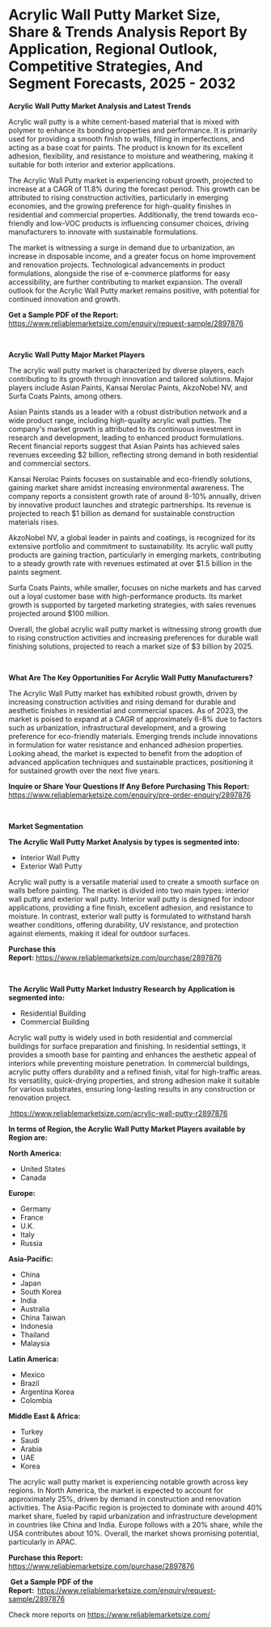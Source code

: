 <p><h1>Acrylic Wall Putty Market Size, Share & Trends Analysis Report By Application, Regional Outlook, Competitive Strategies, And Segment Forecasts, 2025 - 2032</h1></p><p><strong>Acrylic Wall Putty Market Analysis and Latest Trends</strong></p>
<p><p>Acrylic wall putty is a white cement-based material that is mixed with polymer to enhance its bonding properties and performance. It is primarily used for providing a smooth finish to walls, filling in imperfections, and acting as a base coat for paints. The product is known for its excellent adhesion, flexibility, and resistance to moisture and weathering, making it suitable for both interior and exterior applications.</p><p>The Acrylic Wall Putty market is experiencing robust growth, projected to increase at a CAGR of 11.8% during the forecast period. This growth can be attributed to rising construction activities, particularly in emerging economies, and the growing preference for high-quality finishes in residential and commercial properties. Additionally, the trend towards eco-friendly and low-VOC products is influencing consumer choices, driving manufacturers to innovate with sustainable formulations.</p><p>The market is witnessing a surge in demand due to urbanization, an increase in disposable income, and a greater focus on home improvement and renovation projects. Technological advancements in product formulations, alongside the rise of e-commerce platforms for easy accessibility, are further contributing to market expansion. The overall outlook for the Acrylic Wall Putty market remains positive, with potential for continued innovation and growth.</p></p>
<p><strong>Get a Sample PDF of the Report:&nbsp;</strong> <a href="https://www.reliablemarketsize.com/enquiry/request-sample/2897876?utm_campaign=2478&utm_medium=2&utm_source=Github&utm_content=ia&utm_term=15032025&utm_id=acrylic-wall-putty">https://www.reliablemarketsize.com/enquiry/request-sample/2897876</a></p>
<p>&nbsp;</p>
<p><strong>Acrylic Wall Putty Major Market Players</strong></p>
<p><p>The acrylic wall putty market is characterized by diverse players, each contributing to its growth through innovation and tailored solutions. Major players include Asian Paints, Kansai Nerolac Paints, AkzoNobel NV, and Surfa Coats Paints, among others. </p><p>Asian Paints stands as a leader with a robust distribution network and a wide product range, including high-quality acrylic wall putties. The company's market growth is attributed to its continuous investment in research and development, leading to enhanced product formulations. Recent financial reports suggest that Asian Paints has achieved sales revenues exceeding $2 billion, reflecting strong demand in both residential and commercial sectors.</p><p>Kansai Nerolac Paints focuses on sustainable and eco-friendly solutions, gaining market share amidst increasing environmental awareness. The company reports a consistent growth rate of around 8-10% annually, driven by innovative product launches and strategic partnerships. Its revenue is projected to reach $1 billion as demand for sustainable construction materials rises.</p><p>AkzoNobel NV, a global leader in paints and coatings, is recognized for its extensive portfolio and commitment to sustainability. Its acrylic wall putty products are gaining traction, particularly in emerging markets, contributing to a steady growth rate with revenues estimated at over $1.5 billion in the paints segment.</p><p>Surfa Coats Paints, while smaller, focuses on niche markets and has carved out a loyal customer base with high-performance products. Its market growth is supported by targeted marketing strategies, with sales revenues projected around $100 million.</p><p>Overall, the global acrylic wall putty market is witnessing strong growth due to rising construction activities and increasing preferences for durable wall finishing solutions, projected to reach a market size of $3 billion by 2025.</p></p>
<p>&nbsp;</p>
<p><strong>What Are The Key Opportunities For Acrylic Wall Putty Manufacturers?</strong></p>
<p><p>The Acrylic Wall Putty market has exhibited robust growth, driven by increasing construction activities and rising demand for durable and aesthetic finishes in residential and commercial spaces. As of 2023, the market is poised to expand at a CAGR of approximately 6-8% due to factors such as urbanization, infrastructural development, and a growing preference for eco-friendly materials. Emerging trends include innovations in formulation for water resistance and enhanced adhesion properties. Looking ahead, the market is expected to benefit from the adoption of advanced application techniques and sustainable practices, positioning it for sustained growth over the next five years.</p></p>
<p><strong>Inquire or Share Your Questions If Any Before Purchasing This Report:</strong> <a href="https://www.reliablemarketsize.com/enquiry/pre-order-enquiry/2897876?utm_campaign=2478&utm_medium=2&utm_source=Github&utm_content=ia&utm_term=15032025&utm_id=acrylic-wall-putty">https://www.reliablemarketsize.com/enquiry/pre-order-enquiry/2897876</a></p>
<p>&nbsp;</p>
<p><strong>Market Segmentation</strong></p>
<p><strong>The Acrylic Wall Putty Market Analysis by types is segmented into:</strong></p>
<p><ul><li>Interior Wall Putty</li><li>Exterior Wall Putty</li></ul></p>
<p><p>Acrylic wall putty is a versatile material used to create a smooth surface on walls before painting. The market is divided into two main types: interior wall putty and exterior wall putty. Interior wall putty is designed for indoor applications, providing a fine finish, excellent adhesion, and resistance to moisture. In contrast, exterior wall putty is formulated to withstand harsh weather conditions, offering durability, UV resistance, and protection against elements, making it ideal for outdoor surfaces.</p></p>
<p><strong>Purchase this Report:&nbsp;</strong><a href="https://www.reliablemarketsize.com/purchase/2897876?utm_campaign=2478&utm_medium=2&utm_source=Github&utm_content=ia&utm_term=15032025&utm_id=acrylic-wall-putty">https://www.reliablemarketsize.com/purchase/2897876</a></p>
<p>&nbsp;</p>
<p><strong>The Acrylic Wall Putty Market Industry Research by Application is segmented into:</strong></p>
<p><ul><li>Residential Building</li><li>Commercial Building</li></ul></p>
<p><p>Acrylic wall putty is widely used in both residential and commercial buildings for surface preparation and finishing. In residential settings, it provides a smooth base for painting and enhances the aesthetic appeal of interiors while preventing moisture penetration. In commercial buildings, acrylic putty offers durability and a refined finish, vital for high-traffic areas. Its versatility, quick-drying properties, and strong adhesion make it suitable for various substrates, ensuring long-lasting results in any construction or renovation project.</p></p>
<p><a href="https://www.reliablemarketsize.com/acrylic-wall-putty-r2897876?utm_campaign=2478&utm_medium=2&utm_source=Github&utm_content=ia&utm_term=15032025&utm_id=acrylic-wall-putty">&nbsp;https://www.reliablemarketsize.com/acrylic-wall-putty-r2897876</a></p>
<p><strong>In terms of Region, the Acrylic Wall Putty Market Players available by Region are:</strong></p>
<p>
    <p> <strong> North America: </strong>
        <ul>
            <li>United States</li>
            <li>Canada</li>
        </ul>
        </p> 
    <p> <strong> Europe: </strong>
        <ul>
            <li>Germany</li>
            <li>France</li>
            <li>U.K.</li>
            <li>Italy</li>
            <li>Russia</li>
        </ul>
        </p> 
    <p> <strong> Asia-Pacific: </strong>
        <ul>
            <li>China</li>
            <li>Japan</li>
            <li>South Korea</li>
            <li>India</li>
            <li>Australia</li>
            <li>China Taiwan</li>
            <li>Indonesia</li>
            <li>Thailand</li>
            <li>Malaysia</li>
        </ul>
        </p> 
    <p> <strong> Latin America: </strong>
        <ul>
            <li>Mexico</li>
            <li>Brazil</li>
            <li>Argentina Korea</li>
            <li>Colombia</li>
        </ul>
        </p> 
    <p> <strong> Middle East & Africa: </strong>
        <ul>
            <li>Turkey</li>
            <li>Saudi</li>
            <li>Arabia</li>
            <li>UAE</li>
            <li>Korea</li>
        </ul>
    </p>
    </p>
<p><p>The acrylic wall putty market is experiencing notable growth across key regions. In North America, the market is expected to account for approximately 25%, driven by demand in construction and renovation activities. The Asia-Pacific region is projected to dominate with around 40% market share, fueled by rapid urbanization and infrastructure development in countries like China and India. Europe follows with a 20% share, while the USA contributes about 10%. Overall, the market shows promising potential, particularly in APAC.</p></p>
<p><strong>Purchase this Report: </strong><a href="https://www.reliablemarketsize.com/purchase/2897876?utm_campaign=2478&utm_medium=2&utm_source=Github&utm_content=ia&utm_term=15032025&utm_id=acrylic-wall-putty">https://www.reliablemarketsize.com/purchase/2897876</a></p>
<p>&nbsp;<strong>Get a Sample PDF of the Report:&nbsp;&nbsp;</strong><a href="https://www.reliablemarketsize.com/enquiry/request-sample/2897876?utm_campaign=2478&utm_medium=2&utm_source=Github&utm_content=ia&utm_term=15032025&utm_id=acrylic-wall-putty">https://www.reliablemarketsize.com/enquiry/request-sample/2897876</a></p>
<p><strong></strong></p>
<p>Check more reports on <a href="https://www.reliablemarketsize.com/?utm_campaign=2478&utm_medium=2&utm_source=Github&utm_content=ia&utm_term=15032025&utm_id=acrylic-wall-putty">https://www.reliablemarketsize.com/</a></p>